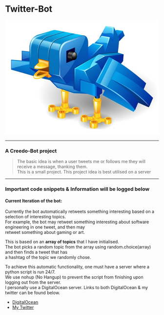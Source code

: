 # Twitter-Bot

!["Twitter Bot Logo"](./Media/twitter_bird_robot.png)

---
### A Creedo-Bot project
> The basic idea is when a user tweets me or follows me they will receive a message, thanking them.  
> This is a small project.
> This project idea is best utilised on a server
---

### Important code snippets & Information will be logged below
#### Current Iteration of the bot:
Currently the bot automatically retweets something interesting based on a selection of interesting topics.  
For example, the bot may retweet something interesting about software engineering in one tweet, and then may  
retweet something about gaming or art.  

This is based on an **array of topics** that I have initialised.  
The bot picks a random topic from the array using random.choice(array) and then finds a tweet that has  
a hashtag of the topic we randomly chose.  

To achieve this automatic functionality, one must have a server where a python script is run 24/7.  
We use nohup (No Hangup) to prevent the script from finishing upon logging out from the server.  
I personally use a DigitalOcean server. Links to both DigitalOcean & my twitter can be found below.  

+ [DigitalOcean](https://www.digitalocean.com/)
+ [My Twitter](https://twitter.com/shane_creedon)
